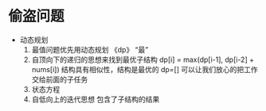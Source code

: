 # 偷盗问题  
  
  - 动态规划
    1. 最值问题优先用动态规划  《dp》
    “最”
    2. 自顶向下的递归的思想来找到最优子结构
    dp[i] = max(dp[i-1], dp[i-2] + nums[i])
    结构具有相似性，结构是最优的  dp=[] 可以让我们放心的把工作交给前面的子任务
    3. 状态方程
    4. 自低向上的迭代思想
        包含了子结构的结果
        
    